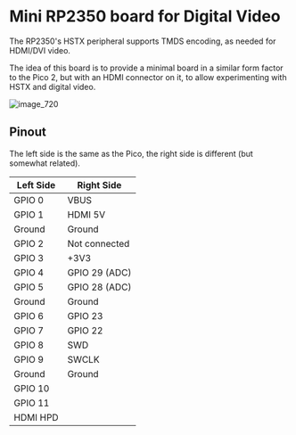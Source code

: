 # Mini RP2350 board for Digital Video

The RP2350's HSTX peripheral supports TMDS encoding, as needed for HDMI/DVI video.

The idea of this board is to provide a minimal board in a similar form factor to the Pico 2, but with an HDMI connector on it, to allow experimenting with HSTX and digital video.

![image_720](https://github.com/user-attachments/assets/a6ff67bf-fb8c-44f8-9487-60a8524ab704)

## Pinout

The left side is the same as the Pico, the right side is different (but somewhat related).

| Left Side | Right Side |
| --------- | ---------- |
| GPIO 0    | VBUS       |
| GPIO 1    | HDMI 5V    |
| Ground    | Ground     |
| GPIO 2    | Not connected |
| GPIO 3    | +3V3       |
| GPIO 4    | GPIO 29 (ADC) |
| GPIO 5    | GPIO 28 (ADC) |
| Ground    | Ground     |
| GPIO 6    | GPIO 23    |
| GPIO 7    | GPIO 22    |
| GPIO 8    | SWD        |
| GPIO 9    | SWCLK      |
| Ground    | Ground     |
| GPIO 10   |            |
| GPIO 11   |            |
| HDMI HPD  |            |
